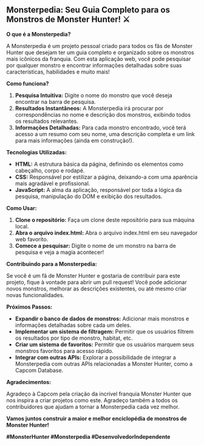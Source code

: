 ## Monsterpedia: Seu Guia Completo para os Monstros de Monster Hunter! ⚔️

**O que é a Monsterpedia?**

A Monsterpedia é um projeto pessoal criado para todos os fãs de Monster Hunter que desejam ter um guia completo e organizado sobre os monstros mais icônicos da franquia. Com esta aplicação web, você pode pesquisar por qualquer monstro e encontrar informações detalhadas sobre suas características, habilidades e muito mais!

**Como funciona?**

1. **Pesquisa Intuitiva:** Digite o nome do monstro que você deseja encontrar na barra de pesquisa.
2. **Resultados Instantâneos:** A Monsterpedia irá procurar por correspondências no nome e descrição dos monstros, exibindo todos os resultados relevantes.
3. **Informações Detalhadas:** Para cada monstro encontrado, você terá acesso a um resumo com seu nome, uma descrição completa e um link para mais informações (ainda em construção!).

**Tecnologias Utilizadas:**

* **HTML:** A estrutura básica da página, definindo os elementos como cabeçalho, corpo e rodapé.
* **CSS:** Responsável por estilizar a página, deixando-a com uma aparência mais agradável e profissional.
* **JavaScript:** A alma da aplicação, responsável por toda a lógica da pesquisa, manipulação do DOM e exibição dos resultados.

**Como Usar:**

1. **Clone o repositório:** Faça um clone deste repositório para sua máquina local.
2. **Abra o arquivo index.html:** Abra o arquivo index.html em seu navegador web favorito.
3. **Comece a pesquisar:** Digite o nome de um monstro na barra de pesquisa e veja a magia acontecer!

**Contribuindo para a Monsterpedia:**

Se você é um fã de Monster Hunter e gostaria de contribuir para este projeto, fique à vontade para abrir um pull request! Você pode adicionar novos monstros, melhorar as descrições existentes, ou até mesmo criar novas funcionalidades.

**Próximos Passos:**

* **Expandir o banco de dados de monstros:** Adicionar mais monstros e informações detalhadas sobre cada um deles.
* **Implementar um sistema de filtragem:** Permitir que os usuários filtrem os resultados por tipo de monstro, habitat, etc.
* **Criar um sistema de favoritos:** Permitir que os usuários marquem seus monstros favoritos para acesso rápido.
* **Integrar com outras APIs:** Explorar a possibilidade de integrar a Monsterpedia com outras APIs relacionadas a Monster Hunter, como a Capcom Database.

**Agradecimentos:**

Agradeço à Capcom pela criação da incrível franquia Monster Hunter que nos inspira a criar projetos como este. Agradeço também a todos os contribuidores que ajudam a tornar a Monsterpedia cada vez melhor.

**Vamos juntos construir a maior e melhor enciclopédia de monstros de Monster Hunter!**

**#MonsterHunter #Monsterpedia #DesenvolvedorIndependente**
